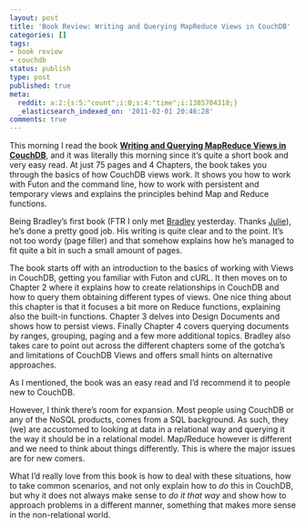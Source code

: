```yaml
---
layout: post
title: 'Book Review: Writing and Querying MapReduce Views in CouchDB'
categories: []
tags:
- book review
- couchdb
status: publish
type: post
published: true
meta:
  reddit: a:2:{s:5:"count";i:0;s:4:"time";i:1385704318;}
  _elasticsearch_indexed_on: '2011-02-01 20:46:28'
comments: true
---
```

<p>This morning I read the book <strong><a href="http://oreilly.com/catalog/0636920018247">Writing and Querying MapReduce Views in CouchDB</a></strong>, and it was literally this morning since it’s quite a short book and very easy read. At just 75 pages and 4 Chapters, the book takes you through the basics of how CouchDB views work. It shows you how to work with Futon and the command line, how to work with persistent and temporary views and explains the principles behind Map and Reduce functions. </p> <p>Being Bradley’s first book (FTR I only met <a href="http://twitter.com/BradleyHolt">Bradley</a> yesterday. Thanks <a href="http://twitter.com/julielerman">Julie</a>), he’s done a pretty good job. His writing is quite clear and to the point. It’s not too wordy (page filler) and that somehow explains how he’s managed to fit quite a bit in such a small amount of pages. </p> <p>The book starts off with an introduction to the basics of working with Views in CouchDB, getting you familiar with Futon and cURL. It then moves on to Chapter 2 where it explains how to create relationships in CouchDB and how to query them obtaining different types of views. One nice thing about this chapter is that it focuses a bit more on Reduce functions, explaining also the built-in functions. Chapter 3 delves into Design Documents and shows how to persist views. Finally Chapter 4 covers querying documents by ranges, grouping, paging and a few more additional topics. Bradley also takes care to point out across the different chapters some of the gotcha’s and limitations of CouchDB Views and offers small hints on alternative approaches. </p> <p>As I mentioned, the book was an easy read and I’d recommend it to people new to CouchDB. </p> <p>However, I think there’s room for expansion. Most people using CouchDB or any of the NoSQL products, comes from a SQL background. As such, they (we) are accustomed to looking at data in a relational way and querying it the way it should be in a relational model. Map/Reduce however is different and we need to think about things differently. This is where the major issues are for new comers. </p> <p>What I’d really love from this book is how to deal with these situations, how to take common scenarios, and not only explain how to <em>do </em>this in CouchDB, but why it does not always make sense to <em>do it that way </em>and show how to approach problems in a different manner, something that makes more sense in the non-relational world.</p>
